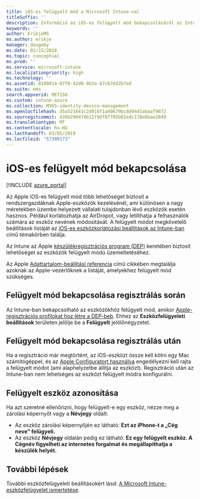 ```yaml
---
title: iOS-es felügyelt mód a Microsoft Intune-nal
titleSuffix: ''
description: Információ az iOS-es felügyelt mód bekapcsolásáról az Intune-ban.
keywords: ''
author: ErikjeMS
ms.author: erikje
manager: dougeby
ms.date: 02/15/2018
ms.topic: conceptual
ms.prod: ''
ms.service: microsoft-intune
ms.localizationpriority: high
ms.technology: ''
ms.assetid: 8190814-07f0-42d8-9b3a-87c67dd2b7ed
ms.suite: ems
search.appverid: MET150
ms.custom: intune-azure
ms.collection: M365-identity-device-management
ms.openlocfilehash: d5a521641c2d916f1a40679bc8d9445abaaf9872
ms.sourcegitcommit: 430b290474b11f9df87785b01edc178e6bae2049
ms.translationtype: MT
ms.contentlocale: hu-HU
ms.lasthandoff: 03/05/2019
ms.locfileid: "57399173"
---
```

# <a name="turn-on-ios-supervised-mode"></a>iOS-es felügyelt mód bekapcsolása


[!INCLUDE [azure_portal](./includes/azure_portal.md)]

Az Apple iOS-es felügyelt mód több lehetőséget biztosít a rendszergazdáknak Apple-eszközök kezelésénél, ami különösen a nagy méretekben üzembe helyezett vállalati tulajdonban lévő eszközök esetén hasznos. Például korlátozhatja az AirDropot, vagy letilthatja a felhasználók számára az eszköz nevének módosítását. A felügyelt módot megkövetelő beállítások listáját az [iOS-es eszközkorlátozási beállítások az Intune-ban](device-restrictions-ios.md) című témakörben találja.

Az Intune az Apple [készülékregisztrációs program (DEP)](device-enrollment-program-enroll-ios.md) keretében biztosít lehetőséget az eszközök felügyelt módú üzemeltetéséhez.

Az Apple [Adattartalom-beállítási referencia](http://help.apple.com/configurator/mac/2.4/#/cad5370d089) című cikkében megtalálja azoknak az Apple-vezérlőknek a listáját, amelyekhez felügyelt mód szükséges.

## <a name="turn-on-supervised-mode-during-enrollment"></a>Felügyelt mód bekapcsolása regisztrálás során

Az Intune-ban bekapcsolható az eszközökhöz felügyelt mód, amikor [Apple-regisztrációs profilokat hoz létre a DEP-beb](https://docs.microsoft.com/intune/device-enrollment-program-enroll-ios#create-an-apple-enrollment-profile). Ehhez az **Eszközfelügyeleti beállítások** területen jelölje be a **Felügyelt** jelölőnégyzetet.

## <a name="turn-on-supervised-mode-after-enrollment"></a>Felügyelt mód bekapcsolása regisztrálás után

Ha a regisztráció már megtörtént, az iOS-eszközt össze kell kötni egy Mac számítógéppel, és az [Apple Configuratort használva](apple-configurator-enroll-ios.md) engedélyezni kell rajta a felügyelt módot (ami alaphelyzetbe állítja az eszközt). Regisztráció után az Intune-ban nem lehetséges az eszközt felügyelt módra konfigurálni.

## <a name="identify-a-supervised-device"></a>Felügyelt eszköz azonosítása

Ha azt szeretné ellenőrizni, hogy felügyelt-e egy eszköz, nézze meg a zárolási képernyőt vagy a **Névjegy** oldalt:
- Az eszköz zárolási képernyőjén ez látható: **Ezt az iPhone-t a „Cég neve” felügyeli.**
- Az eszköz **Névjegy** oldalán pedig ez látható: **Ez egy felügyelt eszköz. A Cégnév figyelheti az internetes forgalmat és megállapíthatja a készülék helyét.**

## <a name="next-steps"></a>További lépések

További eszközfelügyeleti beállításokért lásd: [A Microsoft Intune-eszközfelügyelet ismertetése](device-management.md).
